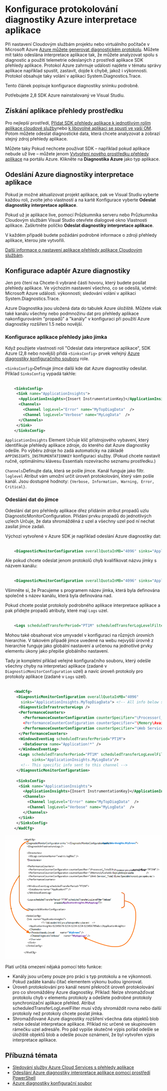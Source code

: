 <properties
    pageTitle="Odeslat protokoly pro diagnostiku Azure interpretace aplikace"
    description="Konfigurace podrobné informace o protokolech diagnostiky Azure Cloud Services, které jsou odeslané na portál přehledy aplikace."
    services="application-insights"
    documentationCenter=".net"
    authors="sbtron"
    manager="douge"/>

<tags
    ms.service="application-insights"
    ms.workload="tbd"
    ms.tgt_pltfrm="ibiza"
    ms.devlang="na"
    ms.topic="article"
    ms.date="11/17/2015"
    ms.author="awills"/>

# <a name="configure-azure-diagnostic-logging-to-application-insights"></a>Konfigurace protokolování diagnostiky Azure interpretace aplikace

Při nastavení Cloudovým službám projektu nebo virtuálního počítače v Microsoft Azure [Azure můžete generovat diagnostickém protokolu](../vs-azure-tools-diagnostics-for-cloud-services-and-virtual-machines.md). Můžete mít takto odeslána interpretace aplikace tak, že můžete analyzovat spolu s diagnostic a použití telemetrie odeslaných z prostředí aplikace SDK přehledy aplikace. Protokol Azure zahrnuje události najdete v tématu správy aplikace například spustit, zastavit, dojde k chybě, jakož i výkonnosti. Protokol obsahuje taky volání v aplikaci System.Diagnostics.Trace.

Tento článek popisuje konfigurace diagnostiky snímku podrobně.

Potřebujete 2,8 SDK Azure nainstalovaný ve Visual Studiu.

## <a name="get-an-application-insights-resource"></a>Získání aplikace přehledy prostředku

Pro nejlepší prostředí, [Přidat SDK přehledy aplikace k jednotlivým rolím aplikace cloudové služby](app-insights-cloudservices.md)nebo [k libovolné aplikaci se spustí ve vaší OM](app-insights-overview.md). Potom můžete odeslat diagnostické data, která chcete analyzovat a zobrazí stejný zdroj přehledy aplikace.

Můžete taky Pokud nechcete používat SDK – například pokud aplikace nebude už live – můžete jenom [Vytvoření nového prostředku přehledy aplikace](app-insights-create-new-resource.md) na portálu Azure. Klikněte na **Diagnostika Azure** jako typ aplikace.


## <a name="send-azure-diagnostics-to-application-insights"></a>Odeslání Azure diagnostiky interpretace aplikace

Pokud je možné aktualizovat projekt aplikace, pak ve Visual Studiu vyberte každou roli, zvolte jeho vlastností a na kartě Konfigurace vyberte **Odeslat diagnostiky interpretace aplikace**.

Pokud už je aplikace live, pomocí Průzkumníka serveru nebo Průzkumníka Cloudovým službám Visual Studio otevřete dialogové okno Vlastnosti aplikace. Zaškrtněte políčko **Odeslat diagnostiky interpretace aplikace**.

V každém případě budete požádáni podrobné informace o zdroji přehledy aplikace, kterou jste vytvořili.

[Další informace o nastavení aplikace přehledy aplikace Cloudovým službám](app-insights-cloudservices.md).

## <a name="configuring-the-azure-diagnostics-adapter"></a>Konfigurace adaptér Azure diagnostiky

Jen pro čtení na Chcete-li vybrané části hovoru, který budete posílat přehledy aplikace. Ve výchozím nastavení všechno, co se odesílá, včetně: Microsoft Azure události. výkonnosti; sledování volání v aplikaci System.Diagnostics.Trace.

Azure Diagnostika jsou uložená data do tabulek Azure úložiště. Můžete však také kanálu všechny nebo podmnožinu dat pro přehledy aplikace nakonfigurováním "propadů" a "kanály" v konfiguraci při použití Azure diagnostiky rozšíření 1.5 nebo novější.

### <a name="configure-application-insights-as-a-sink"></a>Konfigurace aplikace přehledy jako jímka

Když použijete vlastnosti rolí "Odeslat data interpretace aplikace", SDK Azure (2,8 nebo novější) přidá `<SinksConfig>` prvek veřejný [Azure diagnostiky konfiguračního souboru](https://msdn.microsoft.com/library/azure/dn782207.aspx) role.

`<SinksConfig>`Definuje jímce další kde dat Azure diagnostiky odesílat.  Příklad `SinksConfig` vypadá takhle:

```xml

    <SinksConfig>
     <Sink name="ApplicationInsights">
      <ApplicationInsights>{Insert InstrumentationKey}</ApplicationInsights>
      <Channels>
        <Channel logLevel="Error" name="MyTopDiagData"  />
        <Channel logLevel="Verbose" name="MyLogData"  />
      </Channels>
     </Sink>
    </SinksConfig>

```

`ApplicationInsights` Element Určuje klíč přístrojového vybavení, který identifikuje přehledy aplikace zdroje, do kterého dat Azure diagnostiky odešle. Po výběru zdroje ho zadá automaticky na základě `APPINSIGHTS_INSTRUMENTATIONKEY` konfiguraci služby. (Pokud chcete nastavit ručně, optimálnímu klávesu Essentials rozevíracího seznamu prostředku.)

`Channels`Definujte data, která se pošle jímce. Kanál funguje jako filtr. `loglevel` Atribut vám umožní určit úroveň protokolování, který vám pošle kanál. Jsou dostupné hodnoty: `{Verbose, Information, Warning, Error, Critical}`.

### <a name="send-data-to-the-sink"></a>Odeslání dat do jímce

Odeslání dat pro přehledy aplikace dřez přidáním atribut propadů uzlu DiagnosticMonitorConfiguration. Přidání prvku propadů do jednotlivých uzlech Určuje, že data shromážděná z uzel a všechny uzel pod ní nechat zasílat jímce zadali.

Výchozí vytvořené v Azure SDK je například odeslání Azure diagnostiky dat:

```xml

    <DiagnosticMonitorConfiguration overallQuotaInMB="4096" sinks="ApplicationInsights">
```

Ale pokud chcete odeslat jenom protokolů chyb kvalifikovat názvu jímky s názvem kanálu:

```xml

    <DiagnosticMonitorConfiguration overallQuotaInMB="4096" sinks="ApplicationInsights.MyTopDiagdata">
```

Všimněte si, že Pracujeme s programem název jímka, která byla definována společně s název kanálu, která byla definována nad.

Pokud chcete poslat protokoly podrobného aplikace interpretace aplikace a pak přidejte propadů atributy, které mají `Logs` uzel.

```xml

    <Logs scheduledTransferPeriod="PT1M" scheduledTransferLogLevelFilter="Verbose" sinks="ApplicationInsights.MyLogData"/>
```

Mohou také obsahovat více umyvadel v konfiguraci na různých úrovních hierarchie. V takovém případě jímce uvedené na webu nejvyšší úrovně z hierarchie funguje jako globální nastavení a určenou na jednotlivé prvky elementu úkony jako přepíše globálního nastavení.

Tady je kompletní příklad veřejné konfiguračního souboru, který odešle všechny chyby na interpretaci aplikace (zadané v `DiagnosticMonitorConfiguration` uzel) a navíc úroveň protokoly pro protokoly aplikace (zadané v `Logs` uzel).

```xml

    <WadCfg>
     <DiagnosticMonitorConfiguration overallQuotaInMB="4096"
       sinks="ApplicationInsights.MyTopDiagData"> <!-- All info below sent to this channel -->
      <DiagnosticInfrastructureLogs />
      <PerformanceCounters>
        <PerformanceCounterConfiguration counterSpecifier="\Processor(_Total)\% Processor Time" sampleRate="PT3M" sinks="ApplicationInsights.MyLogData/>
        <PerformanceCounterConfiguration counterSpecifier="\Memory\Available MBytes" sampleRate="PT3M" />
        <PerformanceCounterConfiguration counterSpecifier="\Web Service(_Total)\Bytes Total/Sec" sampleRate="PT3M" />
      </PerformanceCounters>
      <WindowsEventLog scheduledTransferPeriod="PT1M">
        <DataSource name="Application!*" />
      </WindowsEventLog>
      <Logs scheduledTransferPeriod="PT1M" scheduledTransferLogLevelFilter="Verbose"
            sinks="ApplicationInsights.MyLogData"/>
       <!-- This specific info sent to this channel -->
     </DiagnosticMonitorConfiguration>

     <SinksConfig>
      <Sink name="ApplicationInsights">
        <ApplicationInsights>{Insert InstrumentationKey}</ApplicationInsights>
        <Channels>
          <Channel logLevel="Error" name="MyTopDiagData"  />
          <Channel logLevel="Verbose" name="MyLogData"  />
        </Channels>
      </Sink>
     </SinksConfig>
    </WadCfg>
```

![](./media/app-insights-azure-diagnostics/diagnostics-publicconfig.png)

Platí určitá omezení nějaká pomocí této funkce:

* Kanály jsou určeny pouze pro práci s typ protokolu a ne výkonnosti. Pokud zadáte kanálu čítač elementem výkonu budou ignorovat.
* Úroveň protokolování pro kanál nesmí překročit úroveň protokolování pro co shromážděny Azure diagnostiky. Příklad: Nelze shromažďovat protokolu chyb v elementu protokoly a odešlete podrobné protokoly synchronizační aplikace přehled. Atribut scheduledTransferLogLevelFilter musí vždy shromáždit rovna nebo další protokoly než protokoly chcete poslat jímka.
* Shromažďované Azure diagnostiky rozšíření všechna data objektů blob nelze odeslat interpretace aplikace. Příklad nic určené ve skupinovém rámečku uzel adresáře. Pro pád vypíše skutečné výpis pořád odešle se úložiště objektů blob a odešle pouze oznámení, že byl vytvořen výpis interpretace aplikace.

## <a name="related-topics"></a>Příbuzná témata

* [Sledování služby Azure Cloud Services s přehledy aplikace](app-insights-cloudservices.md)
* [Odesílání Azure diagnostiky interpretace aplikace pomocí prostředí PowerShell](app-insights-powershell-azure-diagnostics.md)
* [Azure diagnostiky konfigurační soubor](https://msdn.microsoft.com/library/azure/dn782207.aspx)
